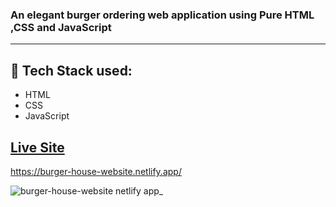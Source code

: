 ### An elegant burger ordering web application using Pure HTML ,CSS and JavaScript 
- - - -
## :rocket: Tech Stack used: 
- HTML
- CSS
- JavaScript 


## [Live Site](https://burger-house-website.netlify.app/)
https://burger-house-website.netlify.app/
 
 
![burger-house-website netlify app_](https://github.com/PatilVaishnavii/Project/assets/129088625/98cd694a-ae7d-4c12-b1bd-ed8f48f45481)

